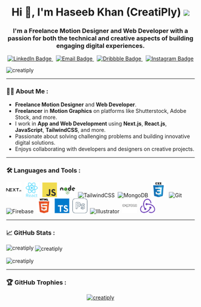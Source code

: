 <h1 align="center">
  Hi 👋, I'm Haseeb Khan (CreatiPly)
  <img src="https://media.giphy.com/media/hvRJCLFzcasrR4ia7z/giphy.gif" width="30px"/>
</h1>
<h3 align="center">I'm a Freelance Motion Designer and Web Developer with a passion for both the technical and creative aspects of building engaging digital experiences.</h3>

<div id="badges" align="center">
  <a href="https://www.linkedin.com/in/haseeb-khan-creatiply/" target="blank">
    <img src="https://img.shields.io/badge/LinkedIn-blue?style=for-the-badge&logo=linkedin&logoColor=white" alt="LinkedIn Badge"/>
  </a>
  &nbsp;
  <a href="mailto:haseebkhan.creatiply@gmail.com">
    <img src="https://img.shields.io/badge/email-red?logo=gmail&logoColor=white&style=for-the-badge" alt="Email Badge"/>
  </a>
  &nbsp;
  <a href="https://dribbble.com/CreatiPly" target="blank">
    <img src="https://img.shields.io/badge/Dribbble-EA4C89?style=for-the-badge&logo=dribbble&logoColor=white" alt="Dribbble Badge"/>
  </a>
  &nbsp;
  <a href="https://www.instagram.com/CreatiPly" target="blank">
    <img src="https://img.shields.io/badge/Instagram-E4405F?style=for-the-badge&logo=instagram&logoColor=white" alt="Instagram Badge"/>
  </a>
</div>

<p align="left"> <img src="https://komarev.com/ghpvc/?username=creatiply&label=Profile%20views&color=0e75b6&style=flat" alt="creatiply" /> </p>

---

### :man_technologist: About Me :
- **Freelance Motion Designer** and **Web Developer**.
- **Freelancer** in **Motion Graphics** on platforms like Shutterstock, Adobe Stock, and more.
- I work in **App and Web Development** using **Next.js**, **React.js**, **JavaScript**, **TailwindCSS**, and more.
- Passionate about solving challenging problems and building innovative digital solutions.
- Enjoys collaborating with developers and designers on creative projects.

---

### :hammer_and_wrench: Languages and Tools :
<div>
  <img src="https://github.com/devicons/devicon/blob/master/icons/nextjs/nextjs-original-wordmark.svg" title="Next.js" alt="Next.js" width="40" height="40"/>&nbsp;
  <img src="https://github.com/devicons/devicon/blob/master/icons/react/react-original-wordmark.svg" title="React" alt="React" width="40" height="40"/>&nbsp;
  <img src="https://github.com/devicons/devicon/blob/master/icons/javascript/javascript-original.svg" title="JavaScript" alt="JavaScript" width="40" height="40"/>&nbsp;
  <img src="https://github.com/devicons/devicon/blob/master/icons/nodejs/nodejs-original-wordmark.svg" title="Node.js" alt="Node.js" width="40" height="40"/>&nbsp;
  <img src="https://www.vectorlogo.zone/logos/tailwindcss/tailwindcss-icon.svg" title="TailwindCSS" alt="TailwindCSS" width="40" height="40"/>&nbsp;
  <img src="https://www.vectorlogo.zone/logos/mongodb/mongodb-original-wordmark.svg" title="MongoDB" alt="MongoDB" width="40" height="40"/>&nbsp;
  <img src="https://raw.githubusercontent.com/devicons/devicon/master/icons/css3/css3-original-wordmark.svg" title="CSS3" alt="CSS3" width="40" height="40"/>&nbsp;
  <img src="https://www.vectorlogo.zone/logos/git-scm/git-scm-icon.svg" title="Git" alt="Git" width="40" height="40"/>&nbsp;
  <img src="https://www.vectorlogo.zone/logos/firebase/firebase-icon.svg" title="Firebase" alt="Firebase" width="40" height="40"/>&nbsp;
  <img src="https://raw.githubusercontent.com/devicons/devicon/master/icons/html5/html5-original-wordmark.svg" title="HTML5" alt="HTML5" width="40" height="40"/>&nbsp;
  <img src="https://raw.githubusercontent.com/devicons/devicon/master/icons/typescript/typescript-original.svg" title="TypeScript" alt="TypeScript" width="40" height="40"/>&nbsp;
  <img src="https://raw.githubusercontent.com/devicons/devicon/master/icons/photoshop/photoshop-line.svg" title="Photoshop" alt="Photoshop" width="40" height="40"/>&nbsp;
  <img src="https://www.vectorlogo.zone/logos/adobe_illustrator/adobe_illustrator-icon.svg" title="Illustrator" alt="Illustrator" width="40" height="40"/>&nbsp;
  <img src="https://raw.githubusercontent.com/devicons/devicon/master/icons/express/express-original-wordmark.svg" title="Express" alt="Express" width="40" height="40"/>&nbsp;
  <img src="https://raw.githubusercontent.com/devicons/devicon/master/icons/redux/redux-original.svg" title="Redux" alt="Redux" width="40" height="40"/>&nbsp;
</div>

---

### :chart_with_upwards_trend: GitHub Stats :
<p><img align="left" src="https://github-readme-stats.vercel.app/api/top-langs?username=creatiply&show_icons=true&locale=en&layout=compact" alt="creatiply" /></p>
<p>&nbsp;<img align="center" src="https://github-readme-stats.vercel.app/api?username=creatiply&show_icons=true&locale=en" alt="creatiply" /></p>
<p><img align="center" src="https://github-readme-streak-stats.herokuapp.com/?user=creatiply&" alt="creatiply" /></p>

---

### 🏆 GitHub Trophies :
<p align="center"> <a href="https://github.com/ryo-ma/github-profile-trophy"><img src="https://github-profile-trophy.vercel.app/?username=creatiply" alt="creatiply" /></a> </p>
